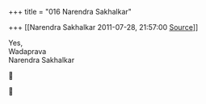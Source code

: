 +++
title = "016 Narendra Sakhalkar"

+++
[[Narendra Sakhalkar	2011-07-28, 21:57:00 [Source](https://groups.google.com/g/samskrita/c/8a9gDkCAFHg)]]



Yes,  
Wadaprava  
Narendra Sakhalkar





